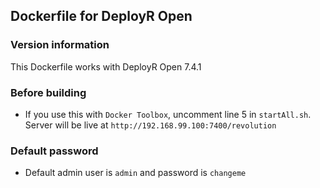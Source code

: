 ## Dockerfile for DeployR Open

### Version information

This Dockerfile works with DeployR Open 7.4.1

### Before building

* If you use this with `Docker Toolbox`, uncomment line 5 in `startAll.sh`. Server will be live at `http://192.168.99.100:7400/revolution`

### Default password

* Default admin user is `admin` and password is `changeme`